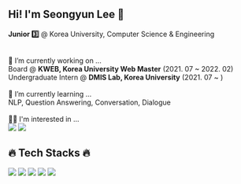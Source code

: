   <h2> Hi! I'm Seongyun Lee 👋 </h2>
  <b>Junior 3️⃣</b> @ Korea University, Computer Science & Engineering<br><br>
  
  🔭 I’m currently working on ...<br>
  Board @ **KWEB, Korea University Web Master** (2021. 07 ~ 2022. 02)<br>
  Undergraduate Intern @ **DMIS Lab, Korea University** (2021. 07 ~ )<br><br>
  🌱 I’m currently learning ...<br>
  NLP, Question Answering, Conversation, Dialogue<br><br>
  🧑‍💻 I'm interested in ...<br>
  <img src="https://img.shields.io/badge/QA-lightgrey?style=flat"/> <img src="https://img.shields.io/badge/Dialogue-lightgrey?style=flat"/>
  <h2>🔥 Tech Stacks 🔥</h2>
  <img src="https://img.shields.io/badge/PyTorch-lightgrey?style=flat&logo=PyTorch&logoColor=EE4C2C"/> <img src="https://img.shields.io/badge/Python-lightgrey?style=flat&logo=Python&logoColor=3776AB"/> <img src="https://img.shields.io/badge/TensorFlow-lightgrey?style=flat&logo=TensorFlow&logoColor=FF6F00"/> <img src="https://img.shields.io/badge/scikitlearn-lightgrey?style=flat&logo=scikit-learn&logoColor=F7931E"/> <img src="https://img.shields.io/badge/Django-lightgrey?style=flat&logo=Django&logoColor=092E20"/>

